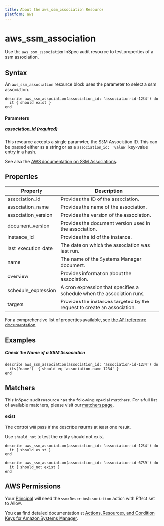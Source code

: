 ```yaml
---
title: About the aws_ssm_association Resource
platform: aws
---
```


# aws\_ssm\_association

Use the `aws_ssm_association` InSpec audit resource to test properties of a ssm association.

## Syntax

 An `aws_ssm_association` resource block uses the parameter to select a ssm association.

    describe aws_ssm_association(association_id: 'association-id-1234') do
      it { should exist }
    end


#### Parameters

##### association_id _(required)_

This resource accepts a single parameter, the SSM Association ID.
This can be passed either as a string or as a `association_id: 'value'` key-value entry in a hash.

See also the [AWS documentation on SSM Associations](https://docs.aws.amazon.com/systems-manager/latest/userguide/sysman-state-assoc.html).


## Properties

|Property                     | Description|
| ---                         | --- |
|association\_id              | Provides the ID of the association. |
|association\_name            | Provides the name of the association. |
|association\_version         | Provides the version of the association. |
|document\_version            | Provides the document version used in the association. |
|instance\_id                 | Provides the id of the instance. |
|last\_execution\_date        | The date on which the association was last run. |
|name                         | The name of the Systems Manager document. |
|overview                     | Provides information about the association. |
|schedule\_expression         | A cron expression that specifies a schedule when the association runs. |
|targets                      | Provides the instances targeted by the request to create an association. |

For a comprehensive list of properties available, see [the API reference documentation](https://docs.aws.amazon.com/systems-manager/latest/APIReference/API_Association.html)

## Examples

##### Check the Name of a SSM Association

    describe aws_ssm_association(association_id: 'association-id-1234') do
      its('name')  { should eq 'association-name-1234' }
    end

## Matchers

This InSpec audit resource has the following special matchers. For a full list of available matchers, please visit our [matchers page](https://www.inspec.io/docs/reference/matchers/).

#### exist

The control will pass if the describe returns at least one result.

Use `should_not` to test the entity should not exist.

    describe aws_ssm_association(association_id: 'association-id-1234') do
      it { should exist }
    end

    describe aws_ssm_association(association_id: 'association-id-6789') do
      it { should_not exist }
    end

## AWS Permissions

Your [Principal](https://docs.aws.amazon.com/IAM/latest/UserGuide/intro-structure.html#intro-structure-principal) will need the `ssm:DescribeAssociation` action with Effect set to Allow.

You can find detailed documentation at [Actions, Resources, and Condition Keys for Amazon Systems Manager](https://docs.aws.amazon.com/IAM/latest/UserGuide/list_awssystemsmanager.html).